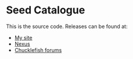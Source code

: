 # Seed Catalogue
This is the source code. Releases can be found at:
* [My site](http://spacechase0.com/mods/stardew-valley/seed-catalogue/)
* [Nexus](http://www.nexusmods.com/stardewvalley/mods/1640/)
* [Chucklefish forums](http://community.playstarbound.com/resources/seed-catalogue.5090/)
